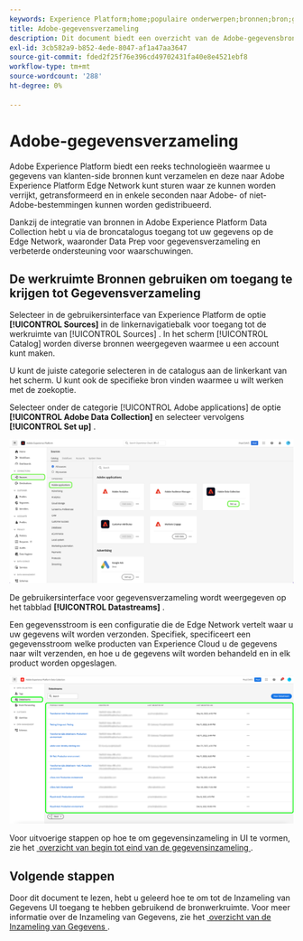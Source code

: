 ```yaml
---
keywords: Experience Platform;home;populaire onderwerpen;bronnen;bron;gegevensverzameling
title: Adobe-gegevensverzameling
description: Dit document biedt een overzicht van de Adobe-gegevensbron voor gegevensverzameling.
exl-id: 3cb582a9-b852-4ede-8047-af1a47aa3647
source-git-commit: fded2f25f76e396cd49702431fa40e8e4521ebf8
workflow-type: tm+mt
source-wordcount: '288'
ht-degree: 0%

---
```


# Adobe-gegevensverzameling

Adobe Experience Platform biedt een reeks technologieën waarmee u gegevens van klanten-side bronnen kunt verzamelen en deze naar Adobe Experience Platform Edge Network kunt sturen waar ze kunnen worden verrijkt, getransformeerd en in enkele seconden naar Adobe- of niet-Adobe-bestemmingen kunnen worden gedistribueerd.

Dankzij de integratie van bronnen in Adobe Experience Platform Data Collection hebt u via de broncatalogus toegang tot uw gegevens op de Edge Network, waaronder Data Prep voor gegevensverzameling en verbeterde ondersteuning voor waarschuwingen.

## De werkruimte Bronnen gebruiken om toegang te krijgen tot Gegevensverzameling

Selecteer in de gebruikersinterface van Experience Platform de optie **[!UICONTROL Sources]** in de linkernavigatiebalk voor toegang tot de werkruimte van [!UICONTROL Sources] . In het scherm [!UICONTROL Catalog] worden diverse bronnen weergegeven waarmee u een account kunt maken.

U kunt de juiste categorie selecteren in de catalogus aan de linkerkant van het scherm. U kunt ook de specifieke bron vinden waarmee u wilt werken met de zoekoptie.

Selecteer onder de categorie [!UICONTROL Adobe applications] de optie **[!UICONTROL Adobe Data Collection]** en selecteer vervolgens **[!UICONTROL Set up]** .

![&#x200B; gegevens-inzameling &#x200B;](./images/data-collection/catalog.png)

De gebruikersinterface voor gegevensverzameling wordt weergegeven op het tabblad **[!UICONTROL Datastreams]** .

Een gegevensstroom is een configuratie die de Edge Network vertelt waar u uw gegevens wilt worden verzonden. Specifiek, specificeert een gegevensstroom welke producten van Experience Cloud u de gegevens naar wilt verzenden, en hoe u de gegevens wilt worden behandeld en in elk product worden opgeslagen.

![&#x200B; gegevensstromen &#x200B;](./images/data-collection/datastreams.png)

Voor uitvoerige stappen op hoe te om gegevensinzameling in UI te vormen, zie het [&#x200B; overzicht van begin tot eind van de gegevensinzameling &#x200B;](../../../collection/e2e.md).

## Volgende stappen

Door dit document te lezen, hebt u geleerd hoe te om tot de Inzameling van Gegevens UI toegang te hebben gebruikend de bronwerkruimte. Voor meer informatie over de Inzameling van Gegevens, zie het [&#x200B; overzicht van de Inzameling van Gegevens &#x200B;](../../../collection/e2e.md).
